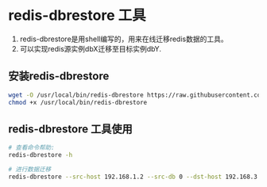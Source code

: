# redis-dbrestore 工具

1. redis-dbrestore是用shell编写的，用来在线迁移redis数据的工具。
2. 可以实现redis源实例dbX迁移至目标实例dbY.

## 安装redis-dbrestore

```bash
wget -O /usr/local/bin/redis-dbrestore https://raw.githubusercontent.com/Vastxiao/redis-dbrestore/master/redis-dbrestore
chmod +x /usr/local/bin/redis-dbrestore
```

## redis-dbrestore 工具使用

```bash
# 查看命令帮助:
redis-dbrestore -h

# 进行数据迁移
redis-dbrestore --src-host 192.168.1.2 --src-db 0 --dst-host 192.168.3 --dst-db 1
```
